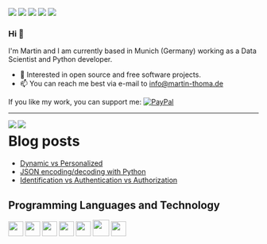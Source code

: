 [![](https://img.shields.io/badge/🌐website-gray?&style=for-the-badge)](http://martin-thoma.com/)
[![](https://img.shields.io/badge/twitter-%231DA1F2.svg?&style=for-the-badge&logo=twitter&logoColor=white)](https://twitter.com/themoosemind)
[![](https://img.shields.io/badge/linkedin-%230077B5.svg?&style=for-the-badge&logo=linkedin&logoColor=white)](https://www.linkedin.com/in/martin-thoma/)
[![](https://img.shields.io/badge/medium-%2312100E.svg?&style=for-the-badge&logo=medium&logoColor=white)](https://medium.com/@MartinThoma)
[![](https://views.whatilearened.today/views/github/martinthoma/martinthoma.svg)](http://github.com/martinthoma/martinthoma)

### Hi 👋

I'm Martin and I am currently based in Munich (Germany) working as a Data
Scientist and Python developer.

* 🤝 Interested in open source and free software projects.
* 📫 You can reach me best via e-mail to info@martin-thoma.de

If you like my work, you can support me: [![PayPal](https://img.shields.io/badge/-PayPal.me-informational?style=flat&logo=PayPal&logoColor=white&link=https://www.paypal.me/martinthoma)](https://www.paypal.me/martinthoma)

---

<a href="">
  <img align="left" src="https://github-readme-stats.vercel.app/api?username=martinthoma&count_private=true&show_icons=false&theme=vue" />
</a>
<a href="">
  <img align="left" src="https://github-readme-stats.vercel.app/api/top-langs/?username=martinthoma&theme=vue&show_icons=true" />
</a>

# Blog posts
<!-- BLOG-POST-LIST:START -->
- [Dynamic vs Personalized](https://towardsdatascience.com/dynamic-vs-personalized-4689bb9e4648?source=rss-287aa3cfe747------2)
- [JSON encoding/decoding with Python](https://levelup.gitconnected.com/json-encoding-decoding-with-python-62a2cae63a6a?source=rss-287aa3cfe747------2)
- [Identification vs Authentication vs Authorization](https://medium.com/plain-and-simple/identification-vs-authentication-vs-authorization-e1f03a0ca885?source=rss-287aa3cfe747------2)
<!-- BLOG-POST-LIST:END -->


## Programming Languages and Technology

<a href="https://stackoverflow.com/help/badges/51/python?userid=562769"><img src = 'https://github.com/MarikIshtar007/MarikIshtar007/blob/master/images/python2.png' height='30'/></a>
<img src = 'https://github.com/MarikIshtar007/MarikIshtar007/blob/master/images/sql.svg' width='30'/>
<img src = 'https://github.com/MarikIshtar007/MarikIshtar007/blob/master/images/html.svg' width='30'/>
<img src = 'https://github.com/MarikIshtar007/MarikIshtar007/blob/master/images/js.svg' width='30'/>
<img src = 'https://github.com/MarikIshtar007/MarikIshtar007/blob/master/images/css.svg' width='30'/>
<img src = 'https://github.com/MarikIshtar007/MarikIshtar007/blob/master/images/bootstrap.svg' width='33'/>
<img src = 'https://github.com/MarikIshtar007/MarikIshtar007/blob/master/images/git.svg' width='30'/>

